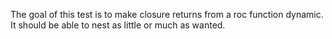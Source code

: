 The goal of this test is to make closure returns from a roc function dynamic.
It should be able to nest as little or much as wanted.